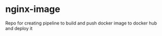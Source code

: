 # nginx-image
Repo for creating pipeline to build and push docker image to docker hub and deploy it
